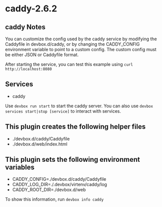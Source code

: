 # caddy-2.6.2

## caddy Notes

You can customize the config used by the caddy service by modifying the Caddyfile in devbox.d/caddy, or by changing the CADDY_CONFIG environment variable to point to a custom config. The custom config must be either JSON or Caddyfile format.

After starting the service, you can test this example using `curl http://localhost:8080`

## Services

* caddy

Use `devbox run start` to start the caddy server.
You can also use `devbox services start|stop [service]` to interact with services.

## This plugin creates the following helper files

* ./devbox.d/caddy/Caddyfile
* ./devbox.d/web/index.html

## This plugin sets the following environment variables

* CADDY_CONFIG=./devbox.d/caddy/Caddyfile
* CADDY_LOG_DIR=./.devbox/virtenv/caddy/log
* CADDY_ROOT_DIR=./devbox.d/web

To show this information, run `devbox info caddy`
